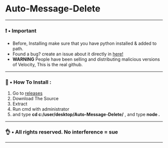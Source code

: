 # Auto-Message-Delete
___

### ❗ • Important
* Before, Installing make sure that you have python installed & added to path.
* Found a bug? create an issue about it directly in [here!](https://discord.gg/51)
* **WARNING** People have been selling and distributing malicious versions of Velocity, This is the real github. 
___

### 🎪 • How To Install : 
1. Go to [releases](https://github.com/727b/Auto-Message-Delete)
2. Download The Source
3. Extract 
4. Run cmd with administrator
5. and type **cd c:/user/desktop/Auto-Message-Delete/** , and type **node .**

___

### 👌 • All rights reserved. No interference = sue 

___
